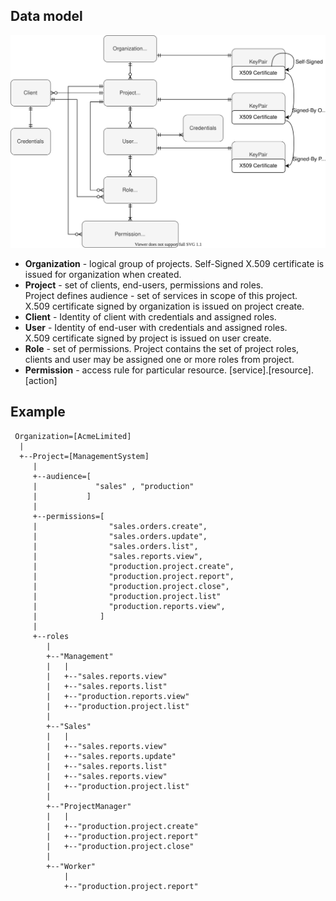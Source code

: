 ## Data model
![data-model](IAM-data-model.svg)

* __Organization__ - logical group of projects. 
  Self-Signed X.509 certificate is issued for organization when created.
* __Project__ - set of clients, end-users, permissions and roles.  
  Project defines audience - set of services in scope of this project.  
  X.509 certificate signed by organization is issued on project create.
* __Client__ - Identity of client with credentials and assigned roles.
* __User__ - Identity of end-user with credentials and assigned roles.  
  X.509 certificate signed by project is issued on user create.
* __Role__ - set of permissions. Project contains the set of project roles, clients and user may be assigned one or more roles from project.
* __Permission__ - access rule for particular resource. [service].[resource].[action] 

## Example
```
 Organization=[AcmeLimited]
  |
  +--Project=[ManagementSystem]
     |
     +--audience=[
     |             "sales" , "production"
     |           ]
     |
     +--permissions=[
     |                "sales.orders.create",
     |                "sales.orders.update",
     |                "sales.orders.list",
     |                "sales.reports.view",
     |                "production.project.create",
     |                "production.project.report",
     |                "production.project.close",
     |                "production.project.list"
     |                "production.reports.view",
     |              ]
     |
     +--roles
        |
        +--"Management"
        |   |
        |   +--"sales.reports.view"   
        |   +--"sales.reports.list"   
        |   +--"production.reports.view"
        |   +--"production.project.list"
        |     
        +--"Sales"   
        |   |
        |   +--"sales.reports.view"   
        |   +--"sales.reports.update"   
        |   +--"sales.reports.list"   
        |   +--"sales.reports.view"
        |   +--"production.project.list"
        |   
        +--"ProjectManager"   
        |   |
        |   +--"production.project.create"   
        |   +--"production.project.report"   
        |   +--"production.project.close"   
        |
        +--"Worker"   
            |
            +--"production.project.report"   
```